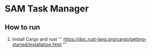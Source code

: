 # SAM Task Manager

## How to run
1. Install Cargo and rust ''' https://doc.rust-lang.org/cargo/getting-started/installation.html '''
